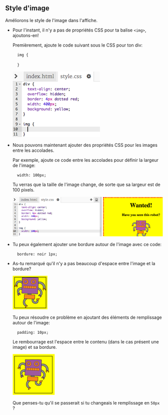 ## Style d'image

Améliorons le style de l'image dans l'affiche.

+ Pour l'instant, il n'y a pas de propriétés CSS pour ta balise `<img>`, ajoutons-en!
    
    Premièrement, ajoute le code suivant sous le CSS pour ton div:
    
        img {
        
        }
        
    
    ![capture d'écran](images/wanted-img-css.png)

+ Nous pouvons maintenant ajouter des propriétés CSS pour les images entre les accolades.
    
    Par exemple, ajoute ce code entre les accolades pour définir la largeur de l'image:
    
        width: 100px;
        
    
    Tu verras que la taille de l'image change, de sorte que sa largeur est de 100 pixels.
    
    ![capture d'écran](images/wanted-img-width.png)

+ Tu peux également ajouter une bordure autour de l'image avec ce code:
    
        bordure: noir 1px;
        

+ As-tu remarqué qu'il n'y a pas beaucoup d'espace entre l'image et la bordure?
    
    ![screenshot](images/wanted-img-border.png)
    
    Tu peux résoudre ce problème en ajoutant des éléments de remplissage autour de l'image:
    
        padding: 10px;
        
    
    Le rembourrage est l'espace entre le contenu (dans le cas présent une image) et sa bordure.
    
    ![capture d'écran](images/wanted-img-padding.png)
    
    Que penses-tu qu'il se passerait si tu changeais le remplissage en ` 50px ` ?